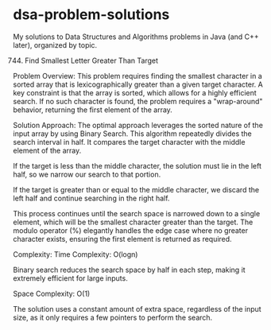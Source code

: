 # dsa-problem-solutions
My solutions to Data Structures and Algorithms problems in Java (and C++ later), organized by topic.

744. Find Smallest Letter Greater Than Target

Problem Overview:
This problem requires finding the smallest character in a sorted array that is lexicographically greater than a given target character. A key constraint is that the array is sorted, which allows for a highly efficient search. If no such character is found, the problem requires a "wrap-around" behavior, returning the first element of the array.

Solution Approach:
The optimal approach leverages the sorted nature of the input array by using Binary Search. This algorithm repeatedly divides the search interval in half. It compares the target character with the middle element of the array.

If the target is less than the middle character, the solution must lie in the left half, so we narrow our search to that portion.

If the target is greater than or equal to the middle character, we discard the left half and continue searching in the right half.

This process continues until the search space is narrowed down to a single element, which will be the smallest character greater than the target. The modulo operator (%) elegantly handles the edge case where no greater character exists, ensuring the first element is returned as required.

Complexity:
Time Complexity: O(logn)

Binary search reduces the search space by half in each step, making it extremely efficient for large inputs.

Space Complexity: O(1)

The solution uses a constant amount of extra space, regardless of the input size, as it only requires a few pointers to perform the search.
